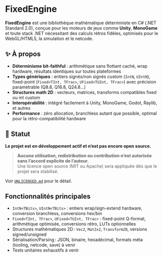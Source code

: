# FixedEngine

**FixedEngine** est une bibliothèque mathématique déterministe en C# (.NET Standard 2.0), conçue pour les moteurs de jeux comme **Unity**, **MonoGame** et toute stack .NET nécessitant des calculs rétros fidèles, optimisés pour le WebGL/HTML5, la simulation et le netcode.

## ✨ À propos

- **Déterminisme bit-faithful** : arithmétique sans flottant caché, wrap hardware, résultats identiques sur toutes plateformes
- **Types génériques** : entiers signés/non signés custom (`IntN`, `UIntN`), fixed-point (`Fixed<TInt, TFrac>`, `UFixed<TUInt, TFrac>`) avec précision paramétrable (Q8.8, Q16.8, Q24.8…)
- **Structures math 2D** : vecteurs, matrices, transforms compatibles fixed ou int custom
- **Interopérabilité** : intégré facilement à Unity, MonoGame, Godot, Raylib, et autres
- **Performance** : zéro allocation, branchless autant que possible, optimal pour la rétro-compatibilité hardware

## 🚧 Statut

**Le projet est en développement actif et n’est pas encore open source.**  
> **Aucune utilisation, redistribution ou contribution n’est autorisée sans l’accord explicite de l’auteur.**  
> Une licence open source (MIT ou Apache) sera appliquée dès que le projet sera stabilisé.

Voir [`UNLICENSED.md`](UNLICENSED.md) pour le détail.

## Fonctionnalités principales

- `IntN<TBits>`, `UIntN<TBits>` : entiers wrap/sign-extend hardware, conversion branchless, conversions hex/bin
- `Fixed<TInt, TFrac>`, `UFixed<TUInt, TFrac>` : fixed-point Q-format, arithmétique optimisée, conversions rétro, LUTs optionnelles
- Structures mathématiques 2D : `Vec2`, `Mat2x2`, `Transform2D`, versions signed/unsigned
- Sérialisation/Parsing : JSON, binaire, hexadécimal, formats méta (tooling, netcode, save) à venir
- Tests unitaires exhaustifs à venir

